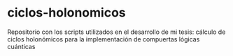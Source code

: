 # ciclos-holonomicos
Repositorio con los scripts utilizados en el desarrollo de mi tesis: cálculo de ciclos holonómicos para la implementación de compuertas lógicas cuánticas
